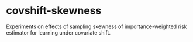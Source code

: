 # covshift-skewness
Experiments on effects of sampling skewness of importance-weighted risk estimator for learning under covariate shift.
